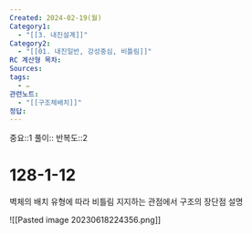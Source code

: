 ```yaml
---
Created: 2024-02-19(월)
Category1:
  - "[[3. 내진설계]]"
Category2:
  - "[[01. 내진일반, 강성중심, 비틀림]]"
RC 계산형 목차: 
Sources: 
tags:
  - ✏️
관련노트:
  - "[[구조체배치]]"
정답:
---
```

중요::1
풀이::
반복도::2
#  128-1-12


벽체의 배치 유형에 따라 비틀림 지지하는 관점에서 구조의 장단점 설명

![[Pasted image 20230618224356.png]]